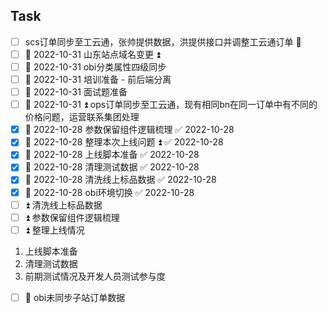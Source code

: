 ## Task
- [ ] scs订单同步至工云通，张帅提供数据，洪提供接口并调整工云通订单 🔼
- [ ] 📅 2022-10-31 山东站点域名变更 ⏫ 
- [ ] 📅 2022-10-31 obi分类属性四级同步
- [ ] 📅 2022-10-31 培训准备 - 前后端分离
- [ ] 📅 2022-10-31 面试题准备 
- [ ] 📅 2022-10-31 ⏫  ops订单同步至工云通，现有相同bn在同一订单中有不同的价格问题，运营联系集团处理
- [x] 📅 2022-10-28 参数保留组件逻辑梳理 ✅ 2022-10-28
- [x] 📅 2022-10-28 整理本次上线问题 ⏫ ✅ 2022-10-28
- [x] 📅 2022-10-28 上线脚本准备 ✅ 2022-10-28
- [x] 📅 2022-10-28  清理测试数据 ✅ 2022-10-28
- [x] 📅 2022-10-28 清洗线上标品数据 ✅ 2022-10-28
- [x] 📅 2022-10-28 obi环境切换 ✅ 2022-10-28
- [ ] ⏫ 清洗线上标品数据
- [ ] ⏫ 参数保留组件逻辑梳理
- [ ] ⏫ 整理上线情况
1. 上线脚本准备
2. 清理测试数据
3. 前期测试情况及开发人员测试参与度
- [ ] 🔼 obi未同步子站订单数据
